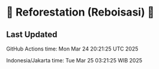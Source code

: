 
# 🌳 Reforestation (Reboisasi) 🌲

## Last Updated

GitHub Actions time: Mon Mar 24 20:21:25 UTC 2025

Indonesia/Jakarta time: Tue Mar 25 03:21:25 WIB 2025
